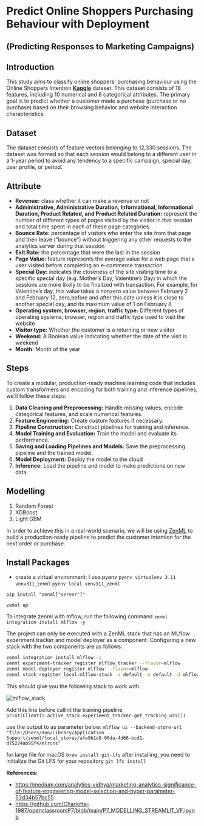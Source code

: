 # Predict Online Shoppers Purchasing Behaviour with Deployment
## (Predicting Responses to Marketing Campaigns)

## Introduction
This study aims to classify online shoppers' purchasing behaviour using the Online Shoppers Intention __[Kaggle](https://www.kaggle.com/datasets/henrysue/online-shoppers-intention)__ dataset. This dataset consists of 18 features, including 10 numerical and 8 categorical attributes. The primary goal is to predict whether a customer made a purchase (purchase or no purchase) based on their browsing behavior and website interaction characteristics.

## Dataset

The dataset consists of feature vectors belonging to 12,330 sessions. The dataset was formed so that each session would belong to a different user in a 1-year period to avoid any tendency to a specific campaign, special day, user profile, or period.

## Attribute

- **Revenue:** class whether it can make a revenue or not
- **Administrative, Administrative Duration, Informational, Informational Duration, Product Related, and Product Related Duration:** represent the number of different types of pages visited by the visitor in that session and total time spent in each of these page categories.
- **Bounce Rate:** percentage of visitors who enter the site from that page and then leave (“bounce”) without triggering any other requests to the analytics server during that session
- **Exit Rate:** the percentage that were the last in the session
- **Page Value:** feature represents the average value for a web page that a user visited before completing an e-commerce transaction
- **Special Day:** indicates the closeness of the site visiting time to a specific special day (e.g. Mother’s Day, Valentine’s Day) in which the sessions are more likely to be finalized with transaction. For example, for Valentine’s day, this value takes a nonzero value between February 2 and February 12, zero,before and after this date unless it is close to another special day, and its maximum value of 1 on February 8
- **Operating system, browser, region, traffic type:** Different types of operating systems, browser, region and traffic type used to visit the website
- **Visitor type:** Whether the customer is a returning or new visitor
- **Weekend:** A Boolean value indicating whether the date of the visit is weekend
- **Month:** Month of the year


## Steps
To create a modular, production-ready machine learning code that includes custom transformers and encoding for both training and inference pipelines, we'll follow these steps:

1. **Data Cleaning and Preprocessing:** Handle missing values, encode categorical features, and scale numerical features.
2. **Feature Engineering:** Create custom features if necessary.
3. **Pipeline Construction:** Construct pipelines for training and inference.
4. **Model Training and Evaluation:** Train the model and evaluate its performance.
5. **Saving and Loading Pipelines and Models:** Save the preprocessing pipeline and the trained model.
6. **Model Deployment:** Deploy the model to the cloud
7. **Inference:** Load the pipeline and model to make predictions on new data.


## Modelling
1. Random Forest  
2. XGBoost  
3. Light GBM


In order to achieve this in a real-world scenario, we will be using [ZenML](https://zenml.io/) to
build a production-ready pipeline to predict the customer intention for the next order or purchase.


## Install Packages
- create a virtual environment: I use pyenv
  `pyenv virtualenv 3.11 venv311_zenml`
  `pyenv local venv311_zenml`
  
`pip install "zenml["server"]"`

`zenml up`

To integrate zenml with mflow, run the following command
`zenml integration install mlflow -y`

The project can only be executed with a ZenML stack that has an MLflow
experiment tracker and model deployer as a component. Configuring a new stack
with the two components are as follows:

```bash
zenml integration install mlflow -y
zenml experiment-tracker register mlflow_tracker --flavor=mlflow
zenml model-deployer register mlflow --flavor=mlflow
zenml stack register local-mlflow-stack -a default -o default -d mlflow -e mlflow_tracker --set
```

This should give you the following stack to work with. 

![mlflow_stack](_assets/mlflow_stack.png)


Add this line before callint the training pipeline
`print(Client().active_stack.experiment_tracker.get_tracking_uri())`

use the output to as parameter below:
`mlflow ui --backend-store-uri "file:/Users/don/Library/Application Support/zenml/local_stores/afe9b1d8-06da-4d66-bcd1-d75224ab95f4/mlruns"`

for large file for macOS
`brew install git-lfs` 
after installing, you need to initialize the Git LFS for your repository
`git lfs install`


__References:__

* https://medium.com/analytics-vidhya/marketing-analytics-significance-of-feature-engineering-model-selection-and-hyper-parameter-53d34b57bc55
* https://github.com/Charlotte-1987/openclassroomP7/blob/main/P7_MODELLING_STREAMLIT_VF.ipynb